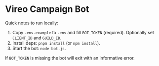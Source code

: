 # Vireo Campaign Bot

Quick notes to run locally:

1. Copy `.env.example` to `.env` and fill `BOT_TOKEN` (required). Optionally set `CLIENT_ID` and `GUILD_ID`.
2. Install deps: `pnpm install` (or `npm install`).
3. Start the bot: `node bot.js`.

If `BOT_TOKEN` is missing the bot will exit with an informative error.
